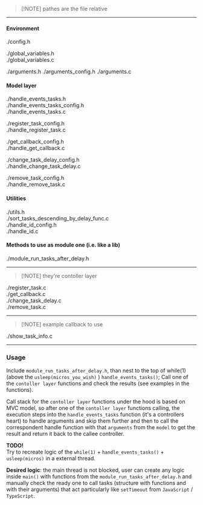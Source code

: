 > [!NOTE] pathes are the file relative

---

#### Environment

./config.h

./global_variables.h  
./global_variables.c

./arguments.h
./arguments_config.h
./arguments.c

#### Model layer

./handle_events_tasks.h  
./handle_events_tasks_config.h  
./handle_events_tasks.c

./register_task_config.h  
./handle_register_task.c

./get_callback_config.h  
./handle_get_callback.c

./change_task_delay_config.h  
./handle_change_task_delay.c

./remove_task_config.h  
./handle_remove_task.c

#### Utilities

./utils.h  
./sort_tasks_descending_by_delay_func.c  
./handle_id_config.h  
./handle_id.c

#### Methods to use as module one (i.e. like a lib)

./module_run_tasks_after_delay.h

---

> [!NOTE] they're contoller layer

./register_task.c  
./get_callback.c  
./change_task_delay.c  
./remove_task.c

---

> [!NOTE] example callback to use

./show_task_info.c

---

### Usage

Include `module_run_tasks_after_delay.h`,
than nest to the top of while(1) (above the `usleep(micros_you_wish)` ) `handle_events_tasks()`;
Call one of the `contoller layer` functions and check the results (see examples in the functions).

Call stack for the `contoller layer` functions under the hood is based on MVC model, so after one of the `contoller layer` functions calling, the execution steps into the `handle_events_tasks` function (it's a controllers heart) to handle arguments and skip them further and then to call the correspondent handle function with that `arguments` from the `model` to get the result and return it back to the callee controller.

**TODO!**  
Try to recreate logic of the `while(1)` + `handle_events_tasks()` + `usleep(micros)` in a external thread.

**Desired logic**: the main thread is not blocked, user can create any logic inside `main()` with functions from the `module_run_tasks_after_delay.h` and manually check the ready one to call tasks (structure with functions and with their arguments) that act particularly like `setTimeout` from `JavaScript` / `TypeScript`.

